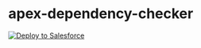# apex-dependency-checker
<a href="https://githubsfdeploy.herokuapp.com?owner=kg345&repo=apex-dependency-checker&ref=master">
  <img alt="Deploy to Salesforce"
       src="https://raw.githubusercontent.com/afawcett/githubsfdeploy/master/deploy.png">
</a>

